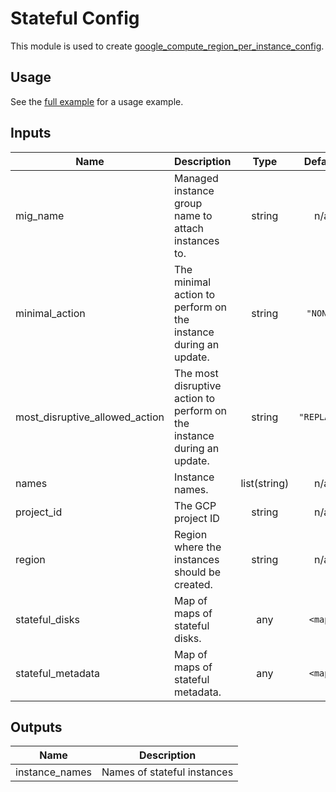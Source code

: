 # Stateful Config

This module is used to create [google_compute_region_per_instance_config](https://www.terraform.io/docs/providers/google/r/compute_region_per_instance_config.html).

## Usage

See the [full example](../../examples/stateful_config/full) for a usage example.

<!-- BEGINNING OF PRE-COMMIT-TERRAFORM DOCS HOOK -->
## Inputs

| Name | Description | Type | Default | Required |
|------|-------------|:----:|:-----:|:-----:|
| mig\_name | Managed instance group name to attach instances to. | string | n/a | yes |
| minimal\_action | The minimal action to perform on the instance during an update. | string | `"NONE"` | no |
| most\_disruptive\_allowed\_action | The most disruptive action to perform on the instance during an update. | string | `"REPLACE"` | no |
| names | Instance names. | list(string) | n/a | yes |
| project\_id | The GCP project ID | string | n/a | yes |
| region | Region where the instances should be created. | string | n/a | yes |
| stateful\_disks | Map of maps of stateful disks. | any | `<map>` | no |
| stateful\_metadata | Map of maps of stateful metadata. | any | `<map>` | no |

## Outputs

| Name | Description |
|------|-------------|
| instance\_names | Names of stateful instances |

<!-- END OF PRE-COMMIT-TERRAFORM DOCS HOOK -->
